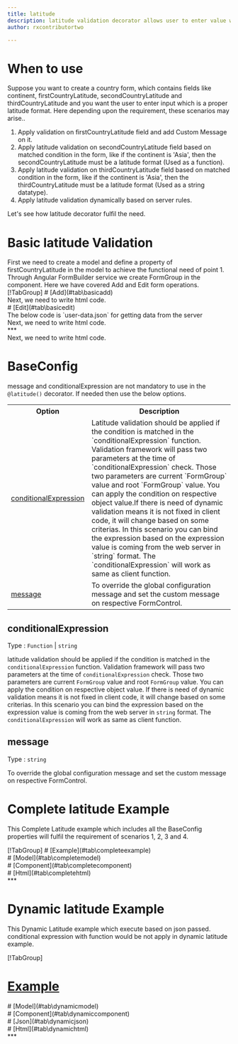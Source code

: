 ```yaml
---
title: latitude
description: latitude validation decorator allows user to enter value which is valid latitude.
author: rxcontributortwo

---
```

# When to use
Suppose you want to create a country form, which contains fields like continent, firstCountryLatitude, secondCountryLatitude and thirdCountryLatitude and you want the user to enter input which is a proper latitude format. Here depending upon the requirement, these scenarios may arise..

<ol>
    <li>Apply validation on firstCountryLatitude field and add Custom Message on it.</li>
    <li>Apply latitude validation on secondCountryLatitude field based on matched condition in the form, like if the continent is 'Asia', then the secondCountryLatitude must be a latitude format (Used as a function).</li>
    <li>Apply latitude validation on thirdCountryLatitude field  based on matched condition in the form, like if the continent is 'Asia', then the thirdCountryLatitude must be a latitude format (Used as a string datatype).</li>
    <li>Apply latitude validation dynamically based on server rules.</li>
</ol>

Let's see how latitude decorator fulfil the need.

# Basic latitude Validation

<data-scope scope="['decorator']">
First we need to create a model and define a property of firstCountryLatitude in the model to achieve the functional need of point 1.
<div component="app-code" key="latitude-add-model"></div> 
</data-scope>
Through Angular FormBuilder service we create FormGroup in the component.
Here we have covered Add and Edit form operations. 

<data-scope scope="['decorator']">
<div component="app-tabs" key="basic-operations"></div>
[!TabGroup]
# [Add](#tab\basicadd)
<div component="app-code" key="latitude-add-component"></div> 
Next, we need to write html code.
<div component="app-code" key="latitude-add-html"></div> 
<div component="app-latitude-add" title="latitude Decorator for add Example"></div>
# [Edit](#tab\basicedit)
<div component="app-code" key="latitude-edit-component"></div> 
The below code is `user-data.json` for getting data from the server
<div component="app-code" key="data-json"></div> 
Next, we need to write html code.
<div component="app-code" key="latitude-edit-html"></div> 
<div component="app-latitude-add" title="latitude Decorator for edit Example"></div>
***
</data-scope>

<data-scope scope="['validator','templateDriven']">
<div component="app-code" key="latitude-add-component"></div> 
Next, we need to write html code.
<div component="app-code" key="latitude-add-html"></div> 
<div component="app-latitude-add" title="latitude Decorator for add Example"></div>
</data-scope>

# BaseConfig
message and conditionalExpression are not mandatory to use in the `@latitude()` decorator. If needed then use the below options.

<table class="table table-bordered table-striped">
<tr><th>Option</th><th>Description</th></tr>
<tr><td><a href="#conditionalExpression" title="conditionalExpression">conditionalExpression</a></td><td>Latitude validation should be applied if the condition is matched in the `conditionalExpression` function. Validation framework will pass two parameters at the time of `conditionalExpression` check. Those two parameters are current `FormGroup` value and root `FormGroup` value. You can apply the condition on respective object value.If there is need of dynamic validation means it is not fixed in client code, it will change based on some criterias. In this scenario you can bind the expression based on the expression value is coming from the web server in `string` format. The `conditionalExpression` will work as same as client function.</td></tr>
<tr><td><a href="#message" title="message">message</a></td><td>To override the global configuration message and set the custom message on respective FormControl.</td></tr>
</table>

## conditionalExpression 
Type :  `Function`  |  `string` 

latitude validation should be applied if the condition is matched in the `conditionalExpression` function. Validation framework will pass two parameters at the time of `conditionalExpression` check. Those two parameters are current `FormGroup` value and root `FormGroup` value. You can apply the condition on respective object value.
If there is need of dynamic validation means it is not fixed in client code, it will change based on some criterias. In this scenario you can bind the expression based on the expression value is coming from the web server in `string` format. The `conditionalExpression` will work as same as client function.

<div component="app-note" key="latitude-conditionalExpressionExampleFunction-model"></div>
<div component="app-code" key="latitude-conditionalExpressionExampleFunction-model"></div> 
<div component="app-note" key="latitude-conditionalExpressionExampleString-model"></div> 
<div component="app-code" key="latitude-conditionalExpressionExampleString-model"></div> 

<div component="app-example-runner" ref-component="app-latitude-conditionalExpression" title="latitude decorators with conditionalExpression" key="conditionalExpression"></div>

## message 
Type :  `string` 

To override the global configuration message and set the custom message on respective FormControl.

<div component="app-code" key="latitude-messageExample-model"></div> 
<div component="app-example-runner" ref-component="app-latitude-message" title="latitude decorators with message" key="message"></div>

# Complete latitude Example

This Complete Latitude example which includes all the BaseConfig properties will fulfil the requirement of scenarios 1, 2, 3 and 4.

<div component="app-tabs" key="complete"></div>
[!TabGroup]
# [Example](#tab\completeexample)
<div component="app-latitude-complete"></div>
<data-scope scope="['decorator']">
# [Model](#tab\completemodel)
<div component="app-code" key="latitude-complete-model"></div> 
</data-scope>
# [Component](#tab\completecomponent)
<div component="app-code" key="latitude-complete-component"></div> 
# [Html](#tab\completehtml)
<div component="app-code" key="latitude-complete-html"></div> 
***

# Dynamic latitude Example

This Dynamic Latitude example which execute based on json passed. conditional expression with function would be not apply in dynamic latitude example. 

<div component="app-tabs" key="dynamic"></div>

[!TabGroup]
# [Example](#tab\dynamicexample)
<div component="app-latitude-dynamic"></div>
<data-scope scope="['decorator']">
# [Model](#tab\dynamicmodel)
<div component="app-code" key="latitude-dynamic-model"></div>
</data-scope>
# [Component](#tab\dynamiccomponent)
<div component="app-code" key="latitude-dynamic-component"></div>
# [Json](#tab\dynamicjson)
<div component="app-code" key="latitude-dynamic-json"></div>
# [Html](#tab\dynamichtml)
<div component="app-code" key="latitude-dynamic-html"></div> 
***

